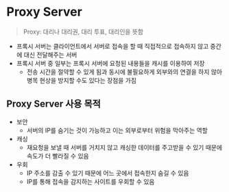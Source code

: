 # Proxy Server

> Proxy: 대리나 대리권, 대리 투표, 대리인을 뜻함

- 프록시 서버는 클라이언트에서 서버로 접속을 할 때 직접적으로 접속하지 않고 중간에 대신 전달해주는 서버
- 프록시 서버 중 일부는 프록시 서버에 요청된 내용들을 캐시를 이용하여 저장
	- 전송 시간을 절약할 수 있게 됨과 동시에 불필요하게 외부와의 연결을 하지 않아 병목 현상을 방지할 수도 있다는 장점을 가짐

## Proxy Server 사용 목적

- 보안
	- 서버의 IP를 숨기는 것이 가능하고 이는 외부로부터 위험을 막아주는 역할
- 캐싱
	- 재요청을 보낼 때 서버를 거치지 않고 캐싱한 데이터를 주고받을 수 있기 때문에 속도가 더 빨라질 수 있음
- 우회
	- IP 주소를 감출 수 있기 때문에 어느 곳에서 접속한지 숨길 수 있음
	- IP를 통해 접속을 감지하는 사이트를 우회할 수 있음
